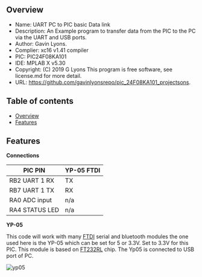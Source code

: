 
Overview
--------------------------------------------
* Name: UART PC to PIC basic Data link
* Description: An Example program to transfer data from the PIC to the PC via 
the UART and USB ports. 
* Author: Gavin Lyons.
* Complier: xc16 v1.41 compiler
* PIC: PIC24F08KA101
* IDE:  MPLAB X v5.30
* Copyright: (C) 2019 G Lyons This program is free software, see license.md for more detail.
* URL: https://github.com/gavinlyonsrepo/pic_24F08KA101_projectsons.


Table of contents
---------------------------

  * [Overview](#overview)
  * [Features](#features)


Features
----------------------

**Connections**

| PIC PIN | YP-05 FTDI | 
| ---  | --- | 
| RB2 UART 1 RX | TX |  
| RB7 UART 1 TX | RX | 
| RA0 ADC input | n/a |  
| RA4 STATUS LED | n/a  | 


**YP-05**

This code will work with many [FTDI](https://en.wikipedia.org/wiki/FTDI) serial and bluetooth modules the one used here is
the YP-05 which can be set for 5 or 3.3V. Set to 3.3V for this PIC.
This module is based on [FT232RL](https://www.sparkfun.com/datasheets/IC/FT232R_v104.pdf) chip. 
The Yp05 is connected to USB port of PC. 

![ yp05 ](https://github.com/gavinlyonsrepo/pic_24F08KA101_projects/blob/master/extra/images/3.jpg)




